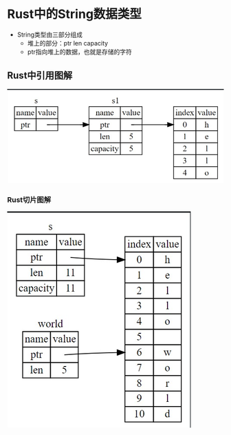 # Rust中的String数据类型
* String类型由三部分组成
    * 堆上的部分：ptr len capacity
    * ptr指向堆上的数据，也就是存储的字符
## Rust中引用图解
![reference](../pic/reference.jpg)
### Rust切片图解
![slice](../pic/slice_structure.jpg)